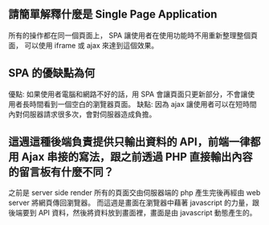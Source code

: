 ## 請簡單解釋什麼是 Single Page Application
所有的操作都在同一個頁面上，
SPA 讓使用者在使用功能時不用重新整理整個頁面，
可以使用 iframe 或 ajax 來達到這個效果。

## SPA 的優缺點為何
優點: 如果使用者電腦和網路不好的話，用 SPA 會讓頁面只更新部分，不會讓使用者長時間看到一個空白的瀏覽器頁面。
缺點: 因為 ajax 讓使用者可以在短時間內對伺服器請求很多次，會對伺服器造成負擔。

## 這週這種後端負責提供只輸出資料的 API，前端一律都用 Ajax 串接的寫法，跟之前透過 PHP 直接輸出內容的留言板有什麼不同？
之前是 server side render 所有的頁面交由伺服器端的 php 產生完後再經由 web server 將網頁傳回瀏覽器。
而這週是畫面在瀏覽器中藉著 javascript 的力量，跟後端要到 API 資料，然後將資料放到畫面裡，畫面是由 javascript 動態產生的。